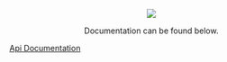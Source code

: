 <p align="center"><img src="https://laravel.com/assets/img/components/logo-laravel.svg"></p>

<p align="center">
Documentation can be found below.


<a href="https://travis-ci.org/laravel/framework">Api Documentation</a>
</p>
